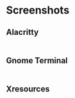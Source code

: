 # Screenshots

## Alacritty
<h3><img src="https://github.com/Henryws/Neon-Blood/raw/master/screenshots/Neon-Blood-Alacritty.png" alt="" /></h3>

## Gnome Terminal
<h3><img src="https://github.com/Henryws/Neon-Blood/raw/master/screenshots/Neon-Blood-Gnome-Terminal.png" alt="" /></h3>

## Xresources
<h3><img src="https://github.com/Henryws/Neon-Blood/raw/master/screenshots/Neon-Blood-Xresources.png" alt="" /></h3>
